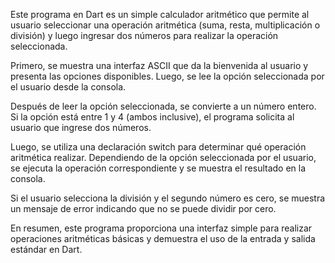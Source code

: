 Este programa en Dart es un simple calculador aritmético que permite al usuario seleccionar una operación aritmética (suma, resta, multiplicación o división) y luego ingresar dos números para realizar la operación seleccionada.

Primero, se muestra una interfaz ASCII que da la bienvenida al usuario y presenta las opciones disponibles. Luego, se lee la opción seleccionada por el usuario desde la consola.

Después de leer la opción seleccionada, se convierte a un número entero. Si la opción está entre 1 y 4 (ambos inclusive), el programa solicita al usuario que ingrese dos números.

Luego, se utiliza una declaración switch para determinar qué operación aritmética realizar. Dependiendo de la opción seleccionada por el usuario, se ejecuta la operación correspondiente y se muestra el resultado en la consola.

Si el usuario selecciona la división y el segundo número es cero, se muestra un mensaje de error indicando que no se puede dividir por cero.

En resumen, este programa proporciona una interfaz simple para realizar operaciones aritméticas básicas y demuestra el uso de la entrada y salida estándar en Dart.
